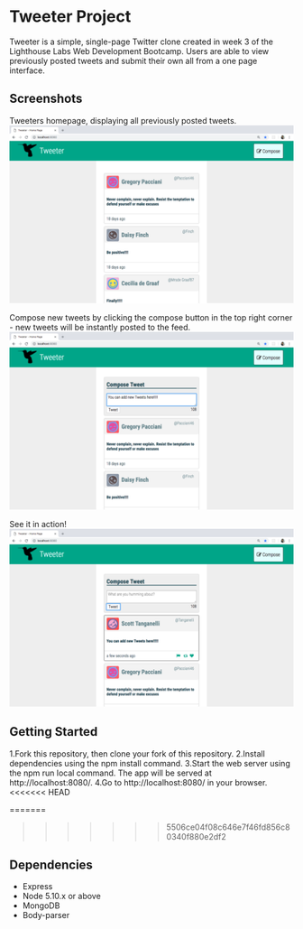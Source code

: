 # Tweeter Project

Tweeter is a simple, single-page Twitter clone created in week 3 of the Lighthouse Labs Web Development Bootcamp. Users are able to view previously posted tweets and submit their own all from a one page interface.

## Screenshots
Tweeters homepage, displaying all previously posted tweets.
!["Screenshot of Tweeter-app"](https://github.com/jankilighthouse/tweeter/blob/master/docs/homepage.png?raw=true)

Compose new tweets by clicking the compose button in the top right corner - new tweets will be instantly posted to the feed.
!["Screenshot of Tweeter-app"](https://github.com/jankilighthouse/tweeter/blob/master/docs/new-tweets.png?raw=true)

See it in action!
!["Screenshot of Tweeter-app"](https://github.com/jankilighthouse/tweeter/blob/master/docs/tweet-action.png?raw=true)

## Getting Started

1.Fork this repository, then clone your fork of this repository.
2.Install dependencies using the npm install command.
3.Start the web server using the npm run local command. The app will be served at http://localhost:8080/.
4.Go to http://localhost:8080/ in your browser.
<<<<<<< HEAD

=======
>>>>>>> 5506ce04f08c646e7f46fd856c80340f880e2df2

## Dependencies

- Express
- Node 5.10.x or above
- MongoDB
- Body-parser
